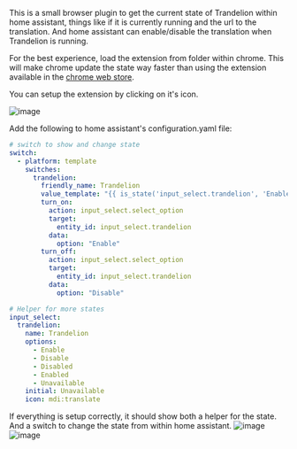 This is a small browser plugin to get the current state of Trandelion within home assistant, things like if it is currently running and the url to the translation. And home assistant can enable/disable the translation when Trandelion is running.

For the best experience, load the extension from folder within chrome. This will make chrome update the state way faster than using the extension available in the [chrome web store](https://chromewebstore.google.com/detail/trandelion-checker/jjehpfcmdefohbdcnepemchpcjhjeicd).

You can setup the extension by clicking on it's icon.

![image](https://github.com/user-attachments/assets/906692c3-e266-499c-a4bc-ebf293ecec85)

Add the following to home assistant's configuration.yaml file:
```yaml
# switch to show and change state
switch:
  - platform: template
    switches:
      trandelion:
        friendly_name: Trandelion
        value_template: "{{ is_state('input_select.trandelion', 'Enabled') }}"
        turn_on:
          action: input_select.select_option
          target:
            entity_id: input_select.trandelion
          data:
            option: "Enable"
        turn_off:
          action: input_select.select_option
          target:
            entity_id: input_select.trandelion
          data:
            option: "Disable"

# Helper for more states
input_select:
  trandelion:
    name: Trandelion
    options:
      - Enable
      - Disable
      - Disabled
      - Enabled
      - Unavailable
    initial: Unavailable
    icon: mdi:translate
```

If everything is setup correctly, it should show both a helper for the state. And a switch to change the state from within home assistant.
![image](https://github.com/user-attachments/assets/ba98f871-f0d8-4658-8de4-5bc93e047e66)
![image](https://github.com/user-attachments/assets/68fdc6dc-8aeb-40db-98fb-db909d2c346c)

